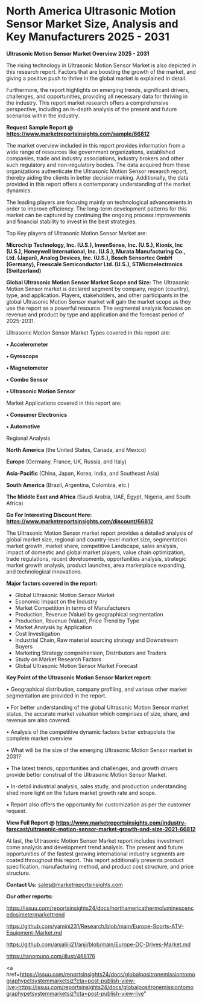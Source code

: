 # North America Ultrasonic Motion Sensor Market Size, Analysis and Key Manufacturers 2025 - 2031

<Strong> Ultrasonic Motion Sensor Market Overview 2025 - 2031</strong>

The rising technology in Ultrasonic Motion Sensor Market is also depicted in this research report. Factors that are boosting the growth of the market, and giving a positive push to thrive in the global market is explained in detail.

Furthermore, the report highlights on emerging trends, significant drivers, challenges, and opportunities, providing all necessary data for thriving in the industry. This report market research offers a comprehensive perspective, including an in-depth analysis of the present and future scenarios within the industry.

<strong>Request Sample Report @ <a href=https://www.marketreportsinsights.com/sample/66812>https://www.marketreportsinsights.com/sample/66812</a></strong>

The market overview included in this report provides information from a wide range of resources like government organizations, established companies, trade and industry associations, industry brokers and other such regulatory and non-regulatory bodies. The data acquired from these organizations authenticate the Ultrasonic Motion Sensor research report, thereby aiding the clients in better decision making. Additionally, the data provided in this report offers a contemporary understanding of the market dynamics.

The leading players are focusing mainly on technological advancements in order to improve efficiency. The long-term development patterns for this market can be captured by continuing the ongoing process improvements and financial stability to invest in the best strategies.

Top Key players of Ultrasonic Motion Sensor Market are:

<strong>Microchip Technology, Inc. (U.S.), InvenSense, Inc. (U.S.), Kionix, Inc (U.S.), Honeywell International, Inc. (U.S.), Murata Manufacturing Co., Ltd. (Japan), Analog Devices, Inc. (U.S.), Bosch Sensortec GmbH (Germany), Freescale Semiconductor Ltd. (U.S.), STMicroelectronics (Switzerland)</strong>

<strong><b>Global Ultrasonic Motion Sensor Market Scope and Size:</b></strong>
The Ultrasonic Motion Sensor market is declared segment by company, region (country), type, and application. Players, stakeholders, and other participants in the global Ultrasonic Motion Sensor market will gain the market scope as they use the report as a powerful resource. The segmental analysis focuses on revenue and product by type and application and the forecast period of 2025-2031.

Ultrasonic Motion Sensor Market Types covered in this report are:

<strong>• Accelerometer

• Gyroscope

• Magnetometer

• Combo Sensor

• Ultrasonic Motion Sensor</strong>

Market Applications covered in this report are:

<strong>• Consumer Electronics

• Automotive</strong> 

Regional Analysis

<strong>North America</strong> (the United States, Canada, and Mexico)

<strong>Europe</strong> (Germany, France, UK, Russia, and Italy)

<strong>Asia-Pacific</strong> (China, Japan, Korea, India, and Southeast Asia)

<strong>South America</strong> (Brazil, Argentina, Colombia, etc.)

<strong>The Middle East and Africa</strong> (Saudi Arabia, UAE, Egypt, Nigeria, and South Africa)

<strong>Go For Interesting Discount Here: <a href=https://www.marketreportsinsights.com/discount/66812>https://www.marketreportsinsights.com/discount/66812</a></strong>

The Ultrasonic Motion Sensor market report provides a detailed analysis of global market size, regional and country-level market size, segmentation market growth, market share, competitive Landscape, sales analysis, impact of domestic and global market players, value chain optimization, trade regulations, recent developments, opportunities analysis, strategic market growth analysis, product launches, area marketplace expanding, and technological innovations.

<strong><b>Major factors covered in the report:</b></strong>
<ul>
  <li>Global Ultrasonic Motion Sensor Market </li>
  <li>Economic Impact on the Industry</li>
  <li>Market Competition in terms of Manufacturers</li>
  <li>Production, Revenue (Value) by geographical segmentation</li>
  <li>Production, Revenue (Value), Price Trend by Type</li>
  <li>Market Analysis by Application</li>
  <li>Cost Investigation</li>
  <li>Industrial Chain, Raw material sourcing strategy and Downstream Buyers</li>
  <li>Marketing Strategy comprehension, Distributors and Traders</li>
  <li>Study on Market Research Factors</li>
  <li>Global Ultrasonic Motion Sensor Market Forecast</li>
</ul>

<strong><b>Key Point of the Ultrasonic Motion Sensor Market report:</b></strong>

• Geographical distribution, company profiling, and various other market segmentation are provided in the report.

• For better understanding of the global Ultrasonic Motion Sensor market status, the accurate market valuation which comprises of size, share, and revenue are also covered.

• Analysis of the competitive dynamic factors better extrapolate the complete market overview

• What will be the size of the emerging Ultrasonic Motion Sensor market in 2031?

• The latest trends, opportunities and challenges, and growth drivers provide better construal of the Ultrasonic Motion Sensor Market.

• In-detail industrial analysis, sales study, and production understanding shed more light on the future market growth rate and scope.

• Report also offers the opportunity for customization as per the customer request.

<strong><b>View Full Report @ <a href=https://www.marketreportsinsights.com/industry-forecast/ultrasonic-motion-sensor-market-growth-and-size-2021-66812>https://www.marketreportsinsights.com/industry-forecast/ultrasonic-motion-sensor-market-growth-and-size-2021-66812</a></b></strong>


At last, the Ultrasonic Motion Sensor Market report includes investment come analysis and development trend analysis. The present and future opportunities of the fastest growing international industry segments are coated throughout this report. This report additionally presents product specification, manufacturing method, and product cost structure, and price structure.

<strong>Contact Us:</strong>
sales@marketreportsinsights.com

<strong>Our other reports:</strong>

<a href=https://issuu.com/reportsinsights24/docs/northamericathermoluminescencedosimetermarkettrend>https://issuu.com/reportsinsights24/docs/northamericathermoluminescencedosimetermarkettrend</a>

<a href=https://github.com/yamini231/Research/blob/main/Europe-Sports-ATV-Equipment-Market.md>https://github.com/yamini231/Research/blob/main/Europe-Sports-ATV-Equipment-Market.md</a>

<a href=https://github.com/anjaliiii21/anjj/blob/main/Europe-DC-Drives-Market.md>https://github.com/anjaliiii21/anjj/blob/main/Europe-DC-Drives-Market.md</a>

<a href=https://tanomuno.com/illust/468176>https://tanomuno.com/illust/468176</a>

<a href=https://issuu.com/reportsinsights24/docs/globalpositronemissiontomographypetsystemmarketsiz?cta=post-publish-view-live>https://issuu.com/reportsinsights24/docs/globalpositronemissiontomographypetsystemmarketsiz?cta=post-publish-view-live</a>"

